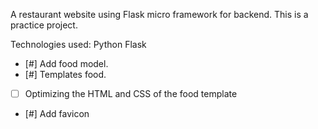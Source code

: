 A restaurant website using Flask micro framework for backend.
This is a practice project.

Technologies used:
 Python
 Flask


- [#] Add food model.
- [#] Templates food.
- [ ] Optimizing the HTML and CSS of the food template
- [#] Add favicon